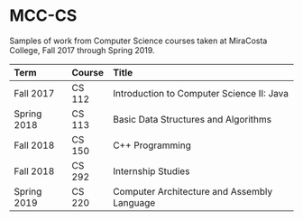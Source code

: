 # MCC-CS
Samples of work from Computer Science courses taken at MiraCosta College, Fall 2017 through Spring 2019.

| Term | Course | Title |
| :--- | :--- | :--- |
| Fall 2017 | CS 112 | Introduction to Computer Science II: Java |
| Spring 2018 | CS 113 | Basic Data Structures and Algorithms |
| Fall 2018 | CS 150 | C++ Programming |
| Fall 2018 | CS 292 | Internship Studies |
| Spring 2019 | CS 220 | Computer Architecture and Assembly Language |
